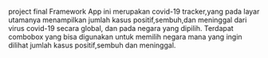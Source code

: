 project final Framework 
App ini merupakan covid-19 tracker,yang pada layar utamanya menampilkan jumlah kasus positif,sembuh,dan meninggal dari virus covid-19 secara global, dan pada negara yang dipilih. Terdapat combobox yang bisa digunakan untuk memilih negara mana yang ingin dilihat jumlah kasus positif,sembuh dan meninggal.


